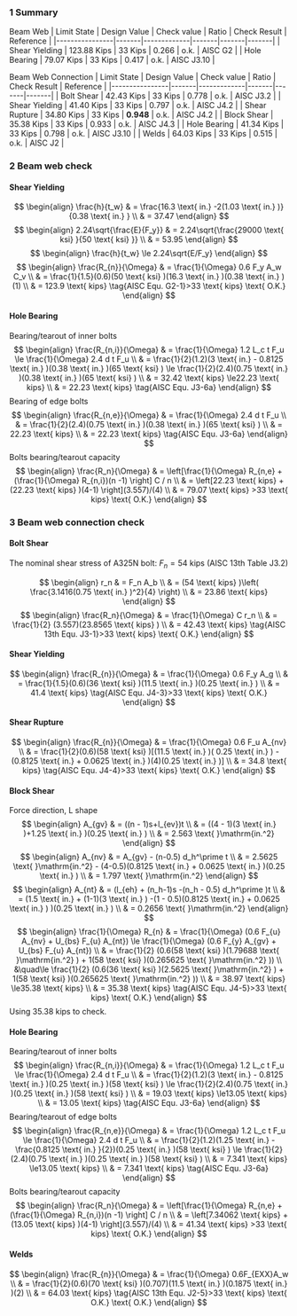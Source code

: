 ### 1 Summary
Beam Web
| Limit State    | Design Value | Check value | Ratio | Check Result | Reference |
|----------------|-------|-------------|-------|-------|-------|
| Shear Yielding | 123.88 Kips | 33 Kips | 0.266 | o.k. | AISC G2 |
| Hole Bearing | 79.07 Kips | 33 Kips | 0.417 | o.k. | AISC J3.10 |

Beam Web Connection
| Limit State    | Design Value | Check value | Ratio | Check Result | Reference |
|----------------|-------|-------------|-------|-------|-------|
| Bolt Shear | 42.43 Kips | 33 Kips | 0.778 | o.k. | AISC J3.2 |
| Shear Yielding | 41.40 Kips | 33 Kips | 0.797 | o.k. | AISC J4.2 |
| Shear Rupture | 34.80 Kips | 33 Kips | **0.948** | o.k. | AISC J4.2 |
| Block Shear | 35.38 Kips | 33 Kips | 0.933 | o.k. | AISC J4.3 |
| Hole Bearing | 41.34 Kips | 33 Kips | 0.798 | o.k. | AISC J3.10 |
| Welds | 64.03 Kips | 33 Kips | 0.515 | o.k. | AISC J2 |
### 2 Beam web check
#### Shear Yielding
$$
\begin{align}
\frac{h}{t_w} & = \frac{16.3 \text{ in.} -2(1.03 \text{ in.} )}{0.38 \text{ in.} } \\
  & = 37.47
\end{align}
$$
$$
\begin{align}
2.24\sqrt{\frac{E}{F_y}} & = 2.24\sqrt{\frac{29000 \text{ ksi} }{50 \text{ ksi} }} \\
  & = 53.95
\end{align}
$$
$$
\begin{align}
\frac{h}{t_w} \le 2.24\sqrt{E/F_y}
\end{align}
$$
$$
\begin{align}
\frac{R_{n}}{\Omega} & = \frac{1}{\Omega} 0.6 F_y A_w C_v \\
  & = \frac{1}{1.5}(0.6)(50 \text{ ksi} )(16.3 \text{ in.} )(0.38 \text{ in.} )(1) \\
  & = 123.9 \text{ kips} \tag{AISC Equ. G2-1}>33 \text{ kips}  \text{ O.K.}
\end{align}
$$
#### Hole Bearing
Bearing/tearout of inner bolts
$$
\begin{align}
\frac{R_{n,i}}{\Omega} & = \frac{1}{\Omega} 1.2 L_c t F_u \le \frac{1}{\Omega} 2.4 d t F_u \\
  & = \frac{1}{2}(1.2)(3 \text{ in.}  - 0.8125 \text{ in.} )(0.38 \text{ in.} )(65 \text{ ksi} ) \le \frac{1}{2}(2.4)(0.75 \text{ in.} )(0.38 \text{ in.} )(65 \text{ ksi} ) \\
  & = 32.42 \text{ kips} \le22.23 \text{ kips}  \\
  & = 22.23 \text{ kips} \tag{AISC Equ. J3-6a}
\end{align}
$$
Bearing of edge bolts
$$
\begin{align}
\frac{R_{n,e}}{\Omega} & = \frac{1}{\Omega} 2.4 d t F_u \\
  & = \frac{1}{2}(2.4)(0.75 \text{ in.} )(0.38 \text{ in.} )(65 \text{ ksi} ) \\
  & = 22.23 \text{ kips}  \\
  & = 22.23 \text{ kips} \tag{AISC Equ. J3-6a}
\end{align}
$$
Bolts bearing/tearout capacity
$$
\begin{align}
\frac{R_n}{\Omega} & = \left[\frac{1}{\Omega} R_{n,e} + (\frac{1}{\Omega} R_{n,i})(n -1) \right] C / n \\
  & = \left[22.23 \text{ kips}  + (22.23 \text{ kips} )(4-1) \right](3.557)/(4) \\
  & = 79.07 \text{ kips} >33 \text{ kips}  \text{ O.K.}
\end{align}
$$
### 3 Beam web connection check
#### Bolt Shear
The nominal shear stress of A325N bolt: $F_{n} = 54 \text{ kips} \text{ (AISC 13th Table J3.2)}$

$$
\begin{align}
r_n & =  F_n A_b \\
  & = (54 \text{ kips} )\left( \frac{3.1416(0.75 \text{ in.} )^2}{4} \right) \\
  & = 23.86 \text{ kips} 
\end{align}
$$
$$
\begin{align}
\frac{R_n}{\Omega} & = \frac{1}{\Omega} C r_n \\
  & = \frac{1}{2} (3.557)(23.8565 \text{ kips} ) \\
  & = 42.43 \text{ kips} \tag{AISC 13th Equ. J3-1}>33 \text{ kips}  \text{ O.K.}
\end{align}
$$
#### Shear Yielding
$$
\begin{align}
\frac{R_{n}}{\Omega} & = \frac{1}{\Omega} 0.6 F_y A_g \\
  & = \frac{1}{1.5}(0.6)(36 \text{ ksi} )(11.5 \text{ in.} )(0.25 \text{ in.} ) \\
  & = 41.4 \text{ kips} \tag{AISC Equ. J4-3}>33 \text{ kips}  \text{ O.K.}
\end{align}
$$
#### Shear Rupture
$$
\begin{align}
\frac{R_{n}}{\Omega} & = \frac{1}{\Omega} 0.6 F_u A_{nv} \\
  & = \frac{1}{2}(0.6)(58 \text{ ksi} )[(11.5 \text{ in.} )( 0.25 \text{ in.} ) - (0.8125 \text{ in.} + 0.0625 \text{ in.} )(4)(0.25 \text{ in.} )] \\
  & = 34.8 \text{ kips} \tag{AISC Equ. J4-4}>33 \text{ kips}  \text{ O.K.}
\end{align}
$$
#### Block Shear
Force direction, L shape
$$
\begin{align}
 A_{gv}  & = ((n - 1)s+l_{ev})t \\
  & = ((4 - 1)(3 \text{ in.} )+1.25 \text{ in.} )(0.25 \text{ in.} ) \\
  & = 2.563 \text{ }\mathrm{in.^2} 
\end{align}
$$
$$
\begin{align}
 A_{nv}  & = A_{gv} - (n-0.5) d_h^\prime t \\
  & = 2.5625 \text{ }\mathrm{in.^2}  - (4-0.5)(0.8125 \text{ in.}  + 0.0625 \text{ in.} )(0.25 \text{ in.} ) \\
  & = 1.797 \text{ }\mathrm{in.^2} 
\end{align}
$$
$$
\begin{align}
 A_{nt}  & = (l_{eh} + (n_h-1)s -(n_h - 0.5) d_h^\prime )t \\
  & = (1.5 \text{ in.}  + (1-1)(3 \text{ in.} ) -(1 - 0.5)(0.8125 \text{ in.}  + 0.0625 \text{ in.} ) )(0.25 \text{ in.} ) \\
  & = 0.2656 \text{ }\mathrm{in.^2} 
\end{align}
$$
$$
\begin{align}
\frac{1}{\Omega} R_{n} & = \frac{1}{\Omega} (0.6 F_{u} A_{nv} + U_{bs} F_{u} A_{nt}) \le \frac{1}{\Omega} (0.6 F_{y} A_{gv} + U_{bs} F_{u} A_{nt}) \\
  & = \frac{1}{2} (0.6(58 \text{ ksi} )(1.79688 \text{ }\mathrm{in.^2} ) + 1(58 \text{ ksi} )(0.265625 \text{ }\mathrm{in.^2} )) \\ 
 &\quad\le \frac{1}{2} (0.6(36 \text{ ksi} )(2.5625 \text{ }\mathrm{in.^2} ) + 1(58 \text{ ksi} )(0.265625 \text{ }\mathrm{in.^2} )) \\
  & = 38.97 \text{ kips} \le35.38 \text{ kips}  \\
  & = 35.38 \text{ kips} \tag{AISC Equ. J4-5}>33 \text{ kips}  \text{ O.K.}
\end{align}
$$
Using 35.38 kips to check.
#### Hole Bearing
Bearing/tearout of inner bolts
$$
\begin{align}
\frac{R_{n,i}}{\Omega} & = \frac{1}{\Omega} 1.2 L_c t F_u \le \frac{1}{\Omega} 2.4 d t F_u \\
  & = \frac{1}{2}(1.2)(3 \text{ in.}  - 0.8125 \text{ in.} )(0.25 \text{ in.} )(58 \text{ ksi} ) \le \frac{1}{2}(2.4)(0.75 \text{ in.} )(0.25 \text{ in.} )(58 \text{ ksi} ) \\
  & = 19.03 \text{ kips} \le13.05 \text{ kips}  \\
  & = 13.05 \text{ kips} \tag{AISC Equ. J3-6a}
\end{align}
$$
Bearing/tearout of edge bolts
$$
\begin{align}
\frac{R_{n,e}}{\Omega} & = \frac{1}{\Omega} 1.2 L_c t F_u \le \frac{1}{\Omega} 2.4 d t F_u \\
  & = \frac{1}{2}(1.2)(1.25 \text{ in.}  - \frac{0.8125 \text{ in.} }{2})(0.25 \text{ in.} )(58 \text{ ksi} ) \le \frac{1}{2}(2.4)(0.75 \text{ in.} )(0.25 \text{ in.} )(58 \text{ ksi} ) \\
  & = 7.341 \text{ kips} \le13.05 \text{ kips}  \\
  & = 7.341 \text{ kips} \tag{AISC Equ. J3-6a}
\end{align}
$$
Bolts bearing/tearout capacity
$$
\begin{align}
\frac{R_n}{\Omega} & = \left[\frac{1}{\Omega} R_{n,e} + (\frac{1}{\Omega} R_{n,i})(n -1) \right] C / n \\
  & = \left[7.34062 \text{ kips}  + (13.05 \text{ kips} )(4-1) \right](3.557)/(4) \\
  & = 41.34 \text{ kips} >33 \text{ kips}  \text{ O.K.}
\end{align}
$$
#### Welds
$$
\begin{align}
\frac{R_{n}}{\Omega} & = \frac{1}{\Omega} 0.6F_{EXX}A_w \\
  & = \frac{1}{2}(0.6)(70 \text{ ksi} )(0.707)(11.5 \text{ in.} )(0.1875 \text{ in.} )(2) \\
  & = 64.03 \text{ kips} \tag{AISC 13th Equ. J2-5}>33 \text{ kips}  \text{ O.K.} \text{ O.K.}
\end{align}
$$
